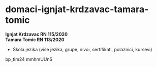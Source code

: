 # domaci-ignjat-krdzavac-tamara-tomic
**Ignjat Krdzavac RN 115/2020**\
**Tamara Tomic RN 113/2020**

* Škola jezika (više jezika, grupe, nivoi, sertifikati, polaznici, kursevi)

bp_tim24	mmhmUUnS																								
